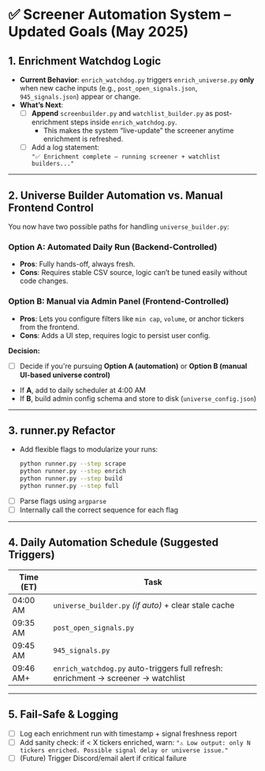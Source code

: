 
# ✅ Screener Automation System – Updated Goals (May 2025)

## 1. **Enrichment Watchdog Logic**
- **Current Behavior**: `enrich_watchdog.py` triggers `enrich_universe.py` **only** when new cache inputs (e.g., `post_open_signals.json`, `945_signals.json`) appear or change.
- **What’s Next**:
  - [ ] **Append** `screenbuilder.py` and `watchlist_builder.py` as post-enrichment steps inside `enrich_watchdog.py`.
    - This makes the system “live-update” the screener anytime enrichment is refreshed.
  - [ ] Add a log statement:  
    `"✅ Enrichment complete — running screener + watchlist builders..."`

---

## 2. **Universe Builder Automation vs. Manual Frontend Control**

You now have two possible paths for handling `universe_builder.py`:

### Option A: Automated Daily Run (Backend-Controlled)
- **Pros**: Fully hands-off, always fresh.
- **Cons**: Requires stable CSV source, logic can’t be tuned easily without code changes.

### Option B: Manual via Admin Panel (Frontend-Controlled)
- **Pros**: Lets you configure filters like `min cap`, `volume`, or anchor tickers from the frontend.
- **Cons**: Adds a UI step, requires logic to persist user config.

**Decision:**  
- [ ] Decide if you're pursuing **Option A (automation)** or **Option B (manual UI-based universe control)**  
- If **A**, add to daily scheduler at 4:00 AM  
- If **B**, build admin config schema and store to disk (`universe_config.json`)

---

## 3. **runner.py Refactor**
- Add flexible flags to modularize your runs:
  ```bash
  python runner.py --step scrape
  python runner.py --step enrich
  python runner.py --step build
  python runner.py --step full
  ```
- [ ] Parse flags using `argparse`
- [ ] Internally call the correct sequence for each flag

---

## 4. **Daily Automation Schedule (Suggested Triggers)**

| Time (ET) | Task |
|-----------|------|
| 04:00 AM  | `universe_builder.py` *(if auto)* + clear stale cache |
| 09:35 AM  | `post_open_signals.py` |
| 09:45 AM  | `945_signals.py` |
| 09:46 AM+ | `enrich_watchdog.py` auto-triggers full refresh: enrichment → screener → watchlist |

---

## 5. **Fail-Safe & Logging**
- [ ] Log each enrichment run with timestamp + signal freshness report
- [ ] Add sanity check: if < X tickers enriched, warn: `"⚠️ Low output: only N tickers enriched. Possible signal delay or universe issue."`
- [ ] (Future) Trigger Discord/email alert if critical failure
